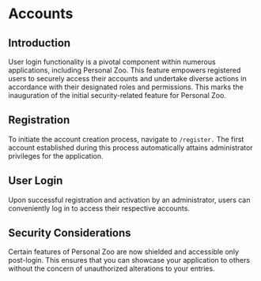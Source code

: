 # Accounts

## Introduction
User login functionality is a pivotal component within numerous applications, including Personal Zoo. This feature empowers registered users to securely access their accounts and undertake diverse actions in accordance with their designated roles and permissions. This marks the inauguration of the initial security-related feature for Personal Zoo.

## Registration
To initiate the account creation process, navigate to `/register.` The first account established during this process automatically attains administrator privileges for the application.

## User Login
Upon successful registration and activation by an administrator, users can conveniently log in to access their respective accounts.

## Security Considerations

Certain features of Personal Zoo are now shielded and accessible only post-login. This ensures that you can showcase your application to others without the concern of unauthorized alterations to your entries.